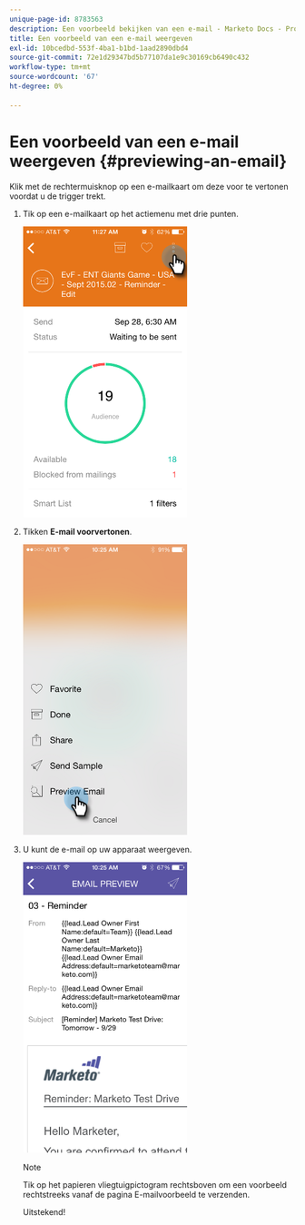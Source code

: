 ```yaml
---
unique-page-id: 8783563
description: Een voorbeeld bekijken van een e-mail - Marketo Docs - Productdocumentatie
title: Een voorbeeld van een e-mail weergeven
exl-id: 10bcedbd-553f-4ba1-b1bd-1aad2890dbd4
source-git-commit: 72e1d29347bd5b77107da1e9c30169cb6490c432
workflow-type: tm+mt
source-wordcount: '67'
ht-degree: 0%

---
```


# Een voorbeeld van een e-mail weergeven {#previewing-an-email}

Klik met de rechtermuisknop op een e-mailkaart om deze voor te vertonen voordat u de trigger trekt.

1. Tik op een e-mailkaart op het actiemenu met drie punten.

   ![](assets/image2015-9-25-11-3a30-3a52.png)

1. Tikken **E-mail voorvertonen**.

   ![](assets/image2015-7-14-16-3a42-3a21.png)

1. U kunt de e-mail op uw apparaat weergeven.

   ![](assets/image2015-9-25-11-3a23-3a42.png)

   >[!NOTE]
   >
   >Tik op het papieren vliegtuigpictogram rechtsboven om een voorbeeld rechtstreeks vanaf de pagina E-mailvoorbeeld te verzenden.

   Uitstekend!
